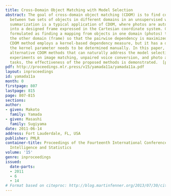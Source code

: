 ```yaml
---
title: Cross-Domain Object Matching with Model Selection
abstract: The goal of cross-domain object matching (CDOM) is to find correspondence
  between two sets of objects in different domains in an unsupervised way. Photo album
  summarization is a typical application of CDOM, where photos are automatically aligned
  into a designed frame expressed in the Cartesian coordinate system. CDOM is usually
  formulated as finding a mapping from objects in one domain (photos) to objects in
  the other domain (frame) so that the pairwise dependency is maximized. A state-of-the-art
  CDOM method employs a kernel-based dependency measure, but it has a drawback that
  the kernel parameter needs to be determined manually. In this paper, we propose
  alternative CDOM methods that can naturally address the model selection problem.  Through
  experiments on image matching, unpaired voice conversion, and photo album summarization
  tasks, the effectiveness of the proposed methods is demonstrated.  [pdf]
pdf: http://proceedings.mlr.press/v15/yamada11a/yamada11a.pdf
layout: inproceedings
id: yamada11a
month: 0
firstpage: 807
lastpage: 815
page: 807-815
sections: 
author:
- given: Makoto
  family: Yamada
- given: Masashi
  family: Sugiyama
date: 2011-06-14
address: Fort Lauderdale, FL, USA
publisher: PMLR
container-title: Proceedings of the Fourteenth International Conference on Artificial
  Intelligence and Statistics
volume: '15'
genre: inproceedings
issued:
  date-parts:
  - 2011
  - 6
  - 14
# Format based on citeproc: http://blog.martinfenner.org/2013/07/30/citeproc-yaml-for-bibliographies/
---
```

